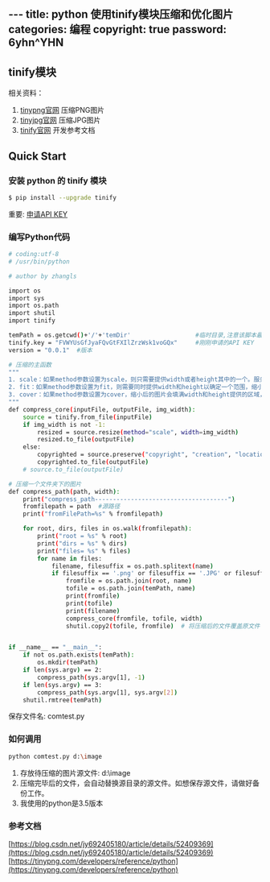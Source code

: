 ﻿﻿﻿---title: python 使用tinify模块压缩和优化图片categories: 编程copyright: truepassword: 6yhn^YHN---## tinify模块相关资料： 1. [tinypng官网](https://tinypng.com/)    压缩PNG图片 2. [tinyjpg官网](https://tinyjpg.com/)    压缩JPG图片 3. [tinify官网](https://tinypng.com/developers/reference/python) 开发参考文档## Quick Start### 安装 python 的 tinify 模块``` bash$ pip install --upgrade tinify```重要: [申请API KEY](https://tinyjpg.com/developers)<!--more-->### 编写Python代码``` bash# coding:utf-8# /usr/bin/python# author by zhanglsimport osimport sysimport os.pathimport shutilimport tinifytemPath = os.getcwd()+'/'+'temDir'                  #临时目录,注意该脚本最后是要删掉这个临时目录的tinify.key = "FVWYUsGfJyaFQvGtFXIlZrzWsk1voGQx"		#刚刚申请的API KEYversion = "0.0.1"  #版本# 压缩的主函数"""1. scale：如果method参数设置为scale，则只需要提供width或者height其中的一个。服务器会根据原比例缩小图片。如果同时提供width和height将会报错2. fit：如果method参数设置为fit，则需要同时提供width和height以确定一个范围，缩小后的图片会保证尽量填充该区域。3. cover：如果method参数设置为cover，缩小后的图片会填满width和height提供的区域，在必要的情况下服务器会根据一套算法保留他们认为的主要内容，其他部分会被裁剪。"""def compress_core(inputFile, outputFile, img_width):    source = tinify.from_file(inputFile)    if img_width is not -1:        resized = source.resize(method="scale", width=img_width)        resized.to_file(outputFile)    else:        copyrighted = source.preserve("copyright", "creation", "location")        copyrighted.to_file(outputFile)    # source.to_file(outputFile)# 压缩一个文件夹下的图片def compress_path(path, width):    print("compress_path-------------------------------------")    fromfilepath = path  #源路径    print("fromFilePath=%s" % fromfilepath)    for root, dirs, files in os.walk(fromfilepath):        print("root = %s" % root)        print("dirs = %s" % dirs)        print("files= %s" % files)        for name in files:            filename, filesuffix = os.path.splitext(name)            if filesuffix == '.png' or filesuffix == '.JPG' or filesuffix == '.jpg' or filesuffix == '.jpeg':                fromfile = os.path.join(root, name)                tofile = os.path.join(temPath, name)                print(fromfile)                print(tofile)                print(filename)                compress_core(fromfile, tofile, width)                shutil.copy2(tofile, fromfile)  # 将压缩后的文件覆盖原文件if __name__ == "__main__":    if not os.path.exists(temPath):        os.mkdir(temPath)    if len(sys.argv) == 2:        compress_path(sys.argv[1], -1)    if len(sys.argv) == 3:        compress_path(sys.argv[1], sys.argv[2])    shutil.rmtree(temPath)```保存文件名: comtest.py### 如何调用``` bashpython comtest.py d:\image``` 1. 存放待压缩的图片源文件: d:\image 2. 压缩完毕后的文件，会自动替换源目录的源文件。如想保存源文件，请做好备份工作。 3. 我使用的python是3.5版本### 参考文档[https://blog.csdn.net/jy692405180/article/details/52409369](https://blog.csdn.net/jy692405180/article/details/52409369)[https://tinypng.com/developers/reference/python](https://tinypng.com/developers/reference/python)